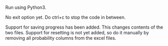 Run using Python3.

No exit option yet. Do ctrl+c to stop the code in between.

Support for saving progress has been added. This changes contents of the two files. Support for resetting is not yet added, so do it manually by removing all probability columns from the excel files.
